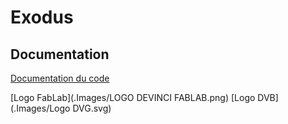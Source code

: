 # Exodus

## Documentation

[Documentation du code](./Software/Doc/html/index.html)

[Logo FabLab](.Images/LOGO DEVINCI FABLAB.png)
[Logo DVB](.Images/Logo DVG.svg)
